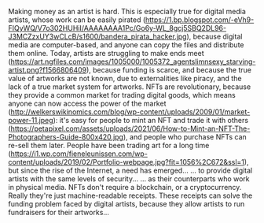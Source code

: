 Making money as an artist is hard.
This is especially true for digital media artists,
whose work can be easily pirated (https://1.bp.blogspot.com/-eVh9-FIQyWQ/V7o302HUHiI/AAAAAAAA1Pc/Go6y-WL_8gcj5SBQ2DL96-J3MCZzxUY3wCLcB/s1600/bandera_pirata_hacker.jpg),
because digital media are computer-based,
and anyone can copy the files and distribute them online.
Today, artists are struggling to make ends meet (https://art.ngfiles.com/images/1005000/1005372_agentslimnsexy_starving-artist.png?f1566806409),
because funding is scarce,
and because the true value of artworks are not known,
due to externalities like piracy,
and the lack of a true market system for artworks.
NFTs are revolutionary,
because they provide a common market for trading digital goods,
which means anyone can now access the power of the market (http://welkerswikinomics.com/blog/wp-content/uploads/2009/01/market-power-11.jpeg):
it's easy for people to mint an NFT and trade it with others (https://petapixel.com/assets/uploads/2021/06/How-to-Mint-an-NFT-The-Photographers-Guide-800x420.jpg),
and people who purchase NFTs can re-sell them later.
People have been trading art for a long time (https://i1.wp.com/fieneleunissen.com/wp-content/uploads/2019/02/Portfolio-webpage.jpg?fit=1056%2C672&ssl=1),
but since the rise of the Internet, a need has emerged...
... to provide digital artists with the same levels of security...
... as their counterparts who work in physical media.
NFTs don't require a blockchain, or a cryptocurrency.
Really they're just machine-readable receipts.
These receipts can solve the funding problem faced by digital artists,
because they allow artists to run fundraisers for their artworks...
